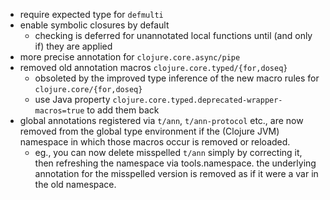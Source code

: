- require expected type for `defmulti`
- enable symbolic closures by default
  - checking is deferred for unannotated local functions until (and only if) they are applied
- more precise annotation for `clojure.core.async/pipe`
- removed old annotation macros `clojure.core.typed/{for,doseq}`
  - obsoleted by the improved type inference of the new macro rules for `clojure.core/{for,doseq}`
  - use Java property `clojure.core.typed.deprecated-wrapper-macros=true` to add them back
- global annotations registered via `t/ann`, `t/ann-protocol` etc., are now removed from the
  global type environment if the (Clojure JVM) namespace in which those macros occur is removed or reloaded.
  - eg., you can now delete misspelled `t/ann` simply by correcting it, then refreshing the namespace via tools.namespace.
    the underlying annotation for the misspelled version is removed as if it were a var in the old namespace.
